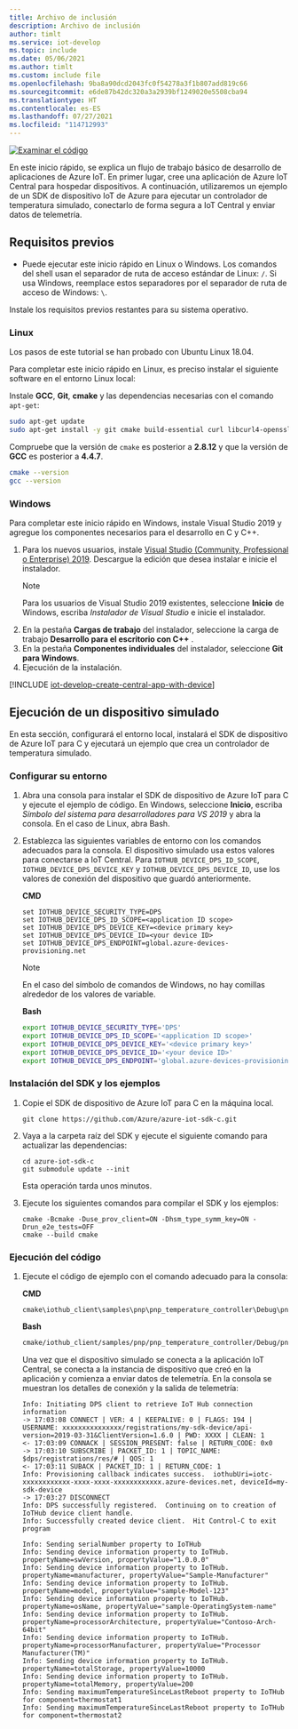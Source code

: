 ```yaml
---
title: Archivo de inclusión
description: Archivo de inclusión
author: timlt
ms.service: iot-develop
ms.topic: include
ms.date: 05/06/2021
ms.author: timlt
ms.custom: include file
ms.openlocfilehash: 9ba8a90dcd2043fc0f54278a3f1b807add819c66
ms.sourcegitcommit: e6de87b42dc320a3a2939bf1249020e5508cba94
ms.translationtype: HT
ms.contentlocale: es-ES
ms.lasthandoff: 07/27/2021
ms.locfileid: "114712993"
---
```

[![Examinar el código](../articles/iot-develop/media/common/browse-code.svg)](https://github.com/Azure/azure-iot-sdk-c/tree/master/iothub_client/samples/pnp/pnp_temperature_controller)

En este inicio rápido, se explica un flujo de trabajo básico de desarrollo de aplicaciones de Azure IoT. En primer lugar, cree una aplicación de Azure IoT Central para hospedar dispositivos. A continuación, utilizaremos un ejemplo de un SDK de dispositivo IoT de Azure para ejecutar un controlador de temperatura simulado, conectarlo de forma segura a IoT Central y enviar datos de telemetría.

## <a name="prerequisites"></a>Requisitos previos
- Puede ejecutar este inicio rápido en Linux o Windows. Los comandos del shell usan el separador de ruta de acceso estándar de Linux: `/`. Si usa Windows, reemplace estos separadores por el separador de ruta de acceso de Windows: `\`.

Instale los requisitos previos restantes para su sistema operativo.

### <a name="linux"></a>Linux
Los pasos de este tutorial se han probado con Ubuntu Linux 18.04.

Para completar este inicio rápido en Linux, es preciso instalar el siguiente software en el entorno Linux local:

Instale **GCC**, **Git**, **cmake** y las dependencias necesarias con el comando `apt-get`:

```sh
sudo apt-get update
sudo apt-get install -y git cmake build-essential curl libcurl4-openssl-dev libssl-dev uuid-dev
```

Compruebe que la versión de `cmake` es posterior a **2.8.12** y que la versión de **GCC** es posterior a **4.4.7**.

```sh
cmake --version
gcc --version
```

### <a name="windows"></a>Windows
Para completar este inicio rápido en Windows, instale Visual Studio 2019 y agregue los componentes necesarios para el desarrollo en C y C++.

1. Para los nuevos usuarios, instale [Visual Studio (Community, Professional o Enterprise) 2019](https://visualstudio.microsoft.com/downloads/). Descargue la edición que desea instalar e inicie el instalador.
    > [!NOTE]
    > Para los usuarios de Visual Studio 2019 existentes, seleccione **Inicio** de Windows, escriba *Instalador de Visual Studio* e inicie el instalador.
1. En la pestaña **Cargas de trabajo** del instalador, seleccione la carga de trabajo **Desarrollo para el escritorio con C++** .
1. En la pestaña **Componentes individuales** del instalador, seleccione **Git para Windows**.
1. Ejecución de la instalación.

[!INCLUDE [iot-develop-create-central-app-with-device](iot-develop-create-central-app-with-device.md)]

## <a name="run-a-simulated-device"></a>Ejecución de un dispositivo simulado
En esta sección, configurará el entorno local, instalará el SDK de dispositivo de Azure IoT para C y ejecutará un ejemplo que crea un controlador de temperatura simulado.

### <a name="configure-your-environment"></a>Configurar su entorno

1. Abra una consola para instalar el SDK de dispositivo de Azure IoT para C y ejecute el ejemplo de código. En Windows, seleccione **Inicio**, escriba *Símbolo del sistema para desarrolladores para VS 2019* y abra la consola. En el caso de Linux, abra Bash. 

1. Establezca las siguientes variables de entorno con los comandos adecuados para la consola. El dispositivo simulado usa estos valores para conectarse a IoT Central. Para `IOTHUB_DEVICE_DPS_ID_SCOPE`, `IOTHUB_DEVICE_DPS_DEVICE_KEY` y `IOTHUB_DEVICE_DPS_DEVICE_ID`, use los valores de conexión del dispositivo que guardó anteriormente.

    **CMD**

    ```console
    set IOTHUB_DEVICE_SECURITY_TYPE=DPS
    set IOTHUB_DEVICE_DPS_ID_SCOPE=<application ID scope>
    set IOTHUB_DEVICE_DPS_DEVICE_KEY=<device primary key>
    set IOTHUB_DEVICE_DPS_DEVICE_ID=<your device ID>
    set IOTHUB_DEVICE_DPS_ENDPOINT=global.azure-devices-provisioning.net
    ```

    > [!NOTE]
    > En el caso del símbolo de comandos de Windows, no hay comillas alrededor de los valores de variable.

    **Bash**

    ```bash
    export IOTHUB_DEVICE_SECURITY_TYPE='DPS'
    export IOTHUB_DEVICE_DPS_ID_SCOPE='<application ID scope>'
    export IOTHUB_DEVICE_DPS_DEVICE_KEY='<device primary key>'
    export IOTHUB_DEVICE_DPS_DEVICE_ID='<your device ID>'
    export IOTHUB_DEVICE_DPS_ENDPOINT='global.azure-devices-provisioning.net' 
    ```

### <a name="install-the-sdk-and-samples"></a>Instalación del SDK y los ejemplos

1. Copie el SDK de dispositivo de Azure IoT para C en la máquina local.

    ```console
    git clone https://github.com/Azure/azure-iot-sdk-c.git
    ```

1. Vaya a la carpeta raíz del SDK y ejecute el siguiente comando para actualizar las dependencias:
    ```console
    cd azure-iot-sdk-c
    git submodule update --init
    ```
    Esta operación tarda unos minutos.

1. Ejecute los siguientes comandos para compilar el SDK y los ejemplos:

    ```console
    cmake -Bcmake -Duse_prov_client=ON -Dhsm_type_symm_key=ON -Drun_e2e_tests=OFF
    cmake --build cmake
    ```

### <a name="run-the-code"></a>Ejecución del código

1. Ejecute el código de ejemplo con el comando adecuado para la consola:

    **CMD**
    ```console
    cmake\iothub_client\samples\pnp\pnp_temperature_controller\Debug\pnp_temperature_controller.exe
    ```

    **Bash**
    ```bash
    cmake/iothub_client/samples/pnp/pnp_temperature_controller/Debug/pnp_temperature_controller
    ```

    Una vez que el dispositivo simulado se conecta a la aplicación IoT Central, se conecta a la instancia de dispositivo que creó en la aplicación y comienza a enviar datos de telemetría. En la consola se muestran los detalles de conexión y la salida de telemetría: 
    
    ```output
    Info: Initiating DPS client to retrieve IoT Hub connection information
    -> 17:03:08 CONNECT | VER: 4 | KEEPALIVE: 0 | FLAGS: 194 | USERNAME: xxxxxxxxxxxxxxx/registrations/my-sdk-device/api-version=2019-03-31&ClientVersion=1.6.0 | PWD: XXXX | CLEAN: 1
    <- 17:03:09 CONNACK | SESSION_PRESENT: false | RETURN_CODE: 0x0
    -> 17:03:10 SUBSCRIBE | PACKET_ID: 1 | TOPIC_NAME: $dps/registrations/res/# | QOS: 1
    <- 17:03:11 SUBACK | PACKET_ID: 1 | RETURN_CODE: 1
    Info: Provisioning callback indicates success.  iothubUri=iotc-xxxxxxxxxxxx-xxxx-xxxx-xxxxxxxxxxxx.azure-devices.net, deviceId=my-sdk-device
    -> 17:03:27 DISCONNECT
    Info: DPS successfully registered.  Continuing on to creation of IoTHub device client handle.
    Info: Successfully created device client.  Hit Control-C to exit program
    
    Info: Sending serialNumber property to IoTHub
    Info: Sending device information property to IoTHub.  propertyName=swVersion, propertyValue="1.0.0.0"
    Info: Sending device information property to IoTHub.  propertyName=manufacturer, propertyValue="Sample-Manufacturer"
    Info: Sending device information property to IoTHub.  propertyName=model, propertyValue="sample-Model-123"
    Info: Sending device information property to IoTHub.  propertyName=osName, propertyValue="sample-OperatingSystem-name"
    Info: Sending device information property to IoTHub.  propertyName=processorArchitecture, propertyValue="Contoso-Arch-64bit"
    Info: Sending device information property to IoTHub.  propertyName=processorManufacturer, propertyValue="Processor Manufacturer(TM)"
    Info: Sending device information property to IoTHub.  propertyName=totalStorage, propertyValue=10000
    Info: Sending device information property to IoTHub.  propertyName=totalMemory, propertyValue=200
    Info: Sending maximumTemperatureSinceLastReboot property to IoTHub for component=thermostat1
    Info: Sending maximumTemperatureSinceLastReboot property to IoTHub for component=thermostat2
    ```